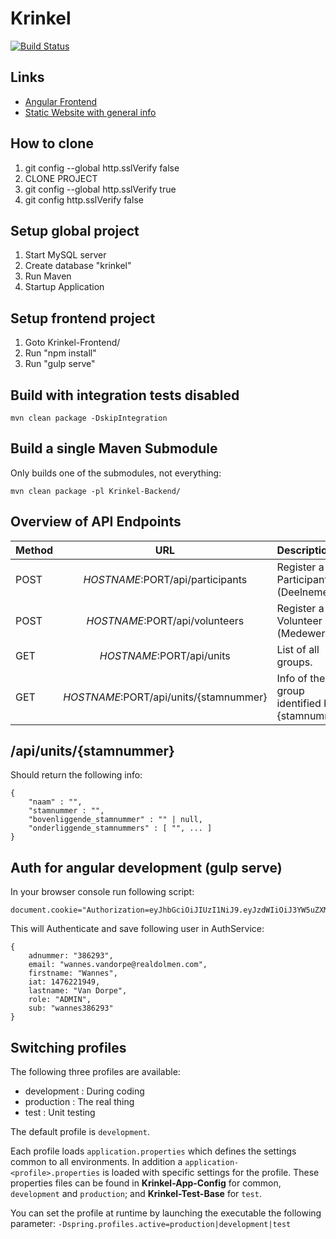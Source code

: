 # Krinkel
[![Build Status](https://travis-ci.com/Bumbolt/krinkel.svg?token=Zeuk5x1ZDC7EQTmDtyaK&branch=master)](https://travis-ci.com/Bumbolt/krinkel)

## Links

* [Angular Frontend](http://localhost:8080/)
* [Static Website with general info](http://localhost:8080/site/index.html)

## How to clone

1. git config --global http.sslVerify false
2. CLONE PROJECT
3. git config --global http.sslVerify true
4. git config http.sslVerify false

## Setup global project

1. Start MySQL server
2. Create database "krinkel"
3. Run Maven
4. Startup Application

## Setup frontend project

1. Goto Krinkel-Frontend/
2. Run "npm install"
3. Run "gulp serve"

## Build with integration tests disabled

    mvn clean package -DskipIntegration

## Build a single Maven Submodule

Only builds one of the submodules, not everything:

    mvn clean package -pl Krinkel-Backend/


## Overview of API Endpoints

| Method   | URL                                           | Description
| -------- |:---------------------------------------------:|:---------------------------
| POST     | $HOSTNAME:$PORT/api/participants              | Register a new Participant (Deelnemer)
| POST     | $HOSTNAME:$PORT/api/volunteers                | Register a new Volunteer (Medewerker)
| GET      | $HOSTNAME:$PORT/api/units                     | List of all groups.
| GET      | $HOSTNAME:$PORT/api/units/{stamnummer}        | Info of the group identified by {stamnummer}

## /api/units/{stamnummer}
Should return the following info:

    {
        "naam" : "",
        "stamnummer : "",
        "bovenliggende_stamnummer" : "" | null,
        "onderliggende_stamnummers" : [ "", ... ]
    }

## Auth for angular development (gulp serve)

In your browser console run following script:

    document.cookie="Authorization=eyJhbGciOiJIUzI1NiJ9.eyJzdWIiOiJ3YW5uZXMzODYyOTMiLCJmaXJzdG5hbWUiOiJXYW5uZXMiLCJsYXN0bmFtZSI6IlZhbiBEb3JwZSIsImFkbnVtbWVyIjoiMzg2MjkzIiwiZW1haWwiOiJ3YW5uZXMudmFuZG9ycGVAcmVhbGRvbG1lbi5jb20iLCJyb2xlIjoiQURNSU4iLCJpYXQiOjE0NzYyMjE5NDl9.tBEEHInAi2XIytldcPw6j0Y_fQDDt5WI2t2Qyo_6qBc"

This will Authenticate and save following user in AuthService:

    {
        adnummer: "386293",
        email: "wannes.vandorpe@realdolmen.com",
        firstname: "Wannes",
        iat: 1476221949,
        lastname: "Van Dorpe",
        role: "ADMIN",
        sub: "wannes386293"
    }
    
    
## Switching profiles

The following three profiles are available:

* development : During coding
* production : The real thing
* test : Unit testing

The default profile is `development`.

Each profile loads `application.properties` which defines the settings  common to all environments. 
In addition a `application-<profile>.properties` is loaded with specific settings for the profile.
These properties files can be found in **Krinkel-App-Config** for common, `development` and `production`; and **Krinkel-Test-Base** for `test`.

You can set the profile at runtime by launching the executable the following parameter: `-Dspring.profiles.active=production|development|test`
